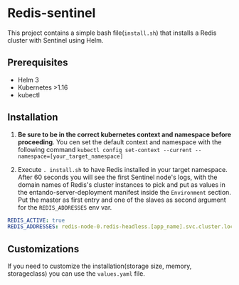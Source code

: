 # Redis-sentinel 

This project contains a simple bash file(`install.sh`) that installs a Redis cluster with Sentinel using Helm.

## Prerequisites

- Helm 3
- Kubernetes >1.16
- kubectl


## Installation

1. **Be sure to be in the correct kubernetes context and namespace before proceeding**. You cen set the default context
 and namespace with the following command `kubectl config set-context --current --namespace=[your_target_namespace]`

2. Execute `. install.sh` to have Redis installed in your target namespace. After 60 seconds you will see the first Sentinel
 node's logs, with the domain names of Redis's cluster instances to pick and put as values in the entando-server-deployment
 manifest inside the `Environment` section. Put the master as first entry and one of the slaves as second argument for the
 `REDIS_ADDRESSES` env var.

```yaml
REDIS_ACTIVE: true
REDIS_ADDRESSES: redis-node-0.redis-headless.[app_name].svc.cluster.local:26379,redis-node-1.redis-headless.[app_name].svc.cluster.local:2637
```

## Customizations

If you need to customize the installation(storage size, memory, storageclass) you can use the `values.yaml` file.